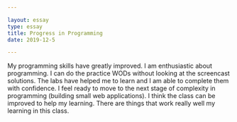 ```yaml
---

layout: essay
type: essay
title: Progress in Programming
date: 2019-12-5

---
```


My programming skills have greatly improved.
I am enthusiastic about programming.
I can do the practice WODs without looking at the screencast solutions.
The labs have helped me to learn and I am able to complete them with confidence.
I feel ready to move to the next stage of complexity in programming (building small web applications).
I think the class can be improved to help my learning.
There are things that work really well my learning in this class.
